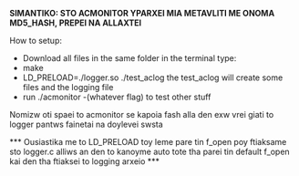 **SIMANTIKO: STO ACMONITOR YPARXEI MIA METAVLITI ME ONOMA MD5_HASH, PREPEI NA ALLAXTEI**


How to setup:

- Download all files in the same folder
in the terminal type:
- make
- LD_PRELOAD=./logger.so ./test_aclog
the test_aclog will create some files and the logging file
- run ./acmonitor -(whatever flag) to test other stuff

Nomizw oti spaei to acmonitor se kapoia fash alla den exw vrei giati
to logger pantws fainetai na doylevei swsta

*** Ousiastika me to LD_PRELOAD toy leme pare tin f_open poy ftiaksame sto logger.c
alliws an den to kanoyme auto tote tha parei tin default f_open kai den tha ftiaksei to
logging arxeio ***
